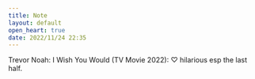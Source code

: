 ```yaml
---
title: Note
layout: default
open_heart: true
date: 2022/11/24 22:35
---
```


Trevor Noah: I Wish You Would (TV Movie 2022): ♡ hilarious esp the last half.

